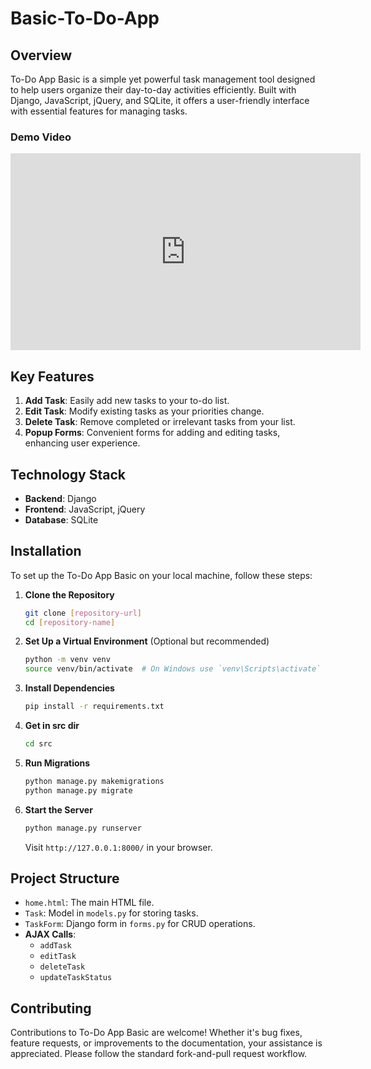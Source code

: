 # Basic-To-Do-App

## Overview
To-Do App Basic is a simple yet powerful task management tool designed to help users organize their day-to-day activities efficiently. Built with Django, JavaScript, jQuery, and SQLite, it offers a user-friendly interface with essential features for managing tasks.

### Demo Video
<iframe width="560" height="315" src="https://www.youtube.com/embed/uNrgcf5J-pw?si=a93nYd1JVa5R6jRx" title="YouTube video player" frameborder="0" allow="accelerometer; autoplay; clipboard-write; encrypted-media; gyroscope; picture-in-picture; web-share" allowfullscreen></iframe>

## Key Features
1. **Add Task**: Easily add new tasks to your to-do list.
2. **Edit Task**: Modify existing tasks as your priorities change.
3. **Delete Task**: Remove completed or irrelevant tasks from your list.
4. **Popup Forms**: Convenient forms for adding and editing tasks, enhancing user experience.

## Technology Stack
- **Backend**: Django
- **Frontend**: JavaScript, jQuery
- **Database**: SQLite

## Installation

To set up the To-Do App Basic on your local machine, follow these steps:

1. **Clone the Repository**
   ```bash
   git clone [repository-url]
   cd [repository-name]
   ```

2. **Set Up a Virtual Environment** (Optional but recommended)
   ```bash
   python -m venv venv
   source venv/bin/activate  # On Windows use `venv\Scripts\activate`
   ```

3. **Install Dependencies**
   ```bash
   pip install -r requirements.txt
   ```

4. **Get in src dir**
   ```bash
   cd src
   ```

5. **Run Migrations**
   ```bash
   python manage.py makemigrations
   python manage.py migrate
   ```

6. **Start the Server**
   ```bash
   python manage.py runserver
   ```

   Visit `http://127.0.0.1:8000/` in your browser.

## Project Structure
- `home.html`: The main HTML file.
- `Task`: Model in `models.py` for storing tasks.
- `TaskForm`: Django form in `forms.py` for CRUD operations.
- **AJAX Calls**:
  - `addTask`
  - `editTask`
  - `deleteTask`
  - `updateTaskStatus`

## Contributing
Contributions to To-Do App Basic are welcome! Whether it's bug fixes, feature requests, or improvements to the documentation, your assistance is appreciated. Please follow the standard fork-and-pull request workflow.
